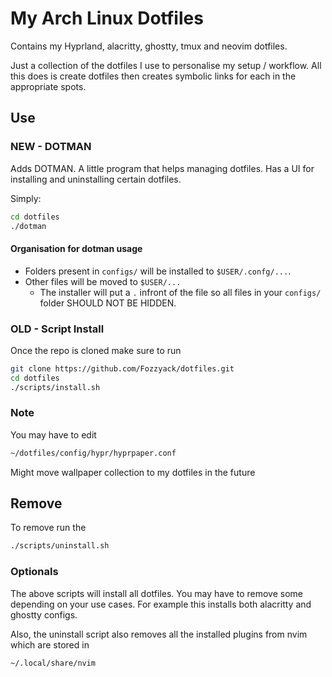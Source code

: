  
# My Arch Linux Dotfiles

Contains my Hyprland, alacritty, ghostty, tmux and neovim dotfiles.

Just a collection of the dotfiles I use to personalise my setup / workflow. All this does is create dotfiles then
creates symbolic links for each in the appropriate spots.

## Use 

### NEW - DOTMAN

Adds DOTMAN. A little program that helps managing dotfiles. Has a UI for installing and uninstalling certain dotfiles.

Simply:
```bash
cd dotfiles
./dotman

```

#### Organisation for dotman usage

- Folders present in ```configs/``` will be installed to ```$USER/.confg/...```.
- Other files will be moved to ```$USER/...```
    - The installer will put a `.` infront of the file so all files in your ```configs/``` folder SHOULD NOT BE HIDDEN.

### OLD - Script Install

Once the repo is cloned make sure to run

```  bash
git clone https://github.com/Fozzyack/dotfiles.git 
cd dotfiles 
./scripts/install.sh 
```

### Note

You may have to edit 
```bash
~/dotfiles/config/hypr/hyprpaper.conf
```
Might move wallpaper collection to my dotfiles in the future

## Remove

To remove run the 
```bash
./scripts/uninstall.sh 
```

### Optionals

The above scripts will install all dotfiles. You may have to remove some depending on your use cases. For example this
installs both alacritty and ghostty configs.

Also, the uninstall script also removes all the installed plugins from nvim which are stored in
```bash
~/.local/share/nvim
```
